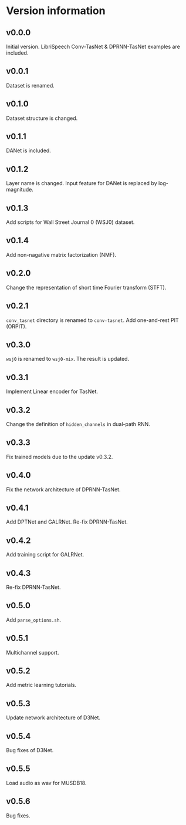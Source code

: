 # Version information
## v0.0.0
Initial version. LibriSpeech Conv-TasNet & DPRNN-TasNet examples are included.
## v0.0.1
Dataset is renamed.

## v0.1.0
Dataset structure is changed.

## v0.1.1
DANet is included.

## v0.1.2
Layer name is changed. Input feature for DANet is replaced by log-magnitude.

## v0.1.3
Add scripts for Wall Street Journal 0 (WSJ0) dataset.

## v0.1.4
Add non-nagative matrix factorization (NMF).

## v0.2.0
Change the representation of short time Fourier transform (STFT).

## v0.2.1
`conv_tasnet` directory is renamed to `conv-tasnet`. Add one-and-rest PIT (ORPIT).

## v0.3.0
`wsj0` is renamed to `wsj0-mix`. The result is updated.

## v0.3.1
Implement Linear encoder for TasNet.

## v0.3.2
Change the definition of `hidden_channels` in dual-path RNN.

## v0.3.3
Fix trained models due to the update v0.3.2.

## v0.4.0
Fix the network architecture of DPRNN-TasNet.

## v0.4.1
Add DPTNet and GALRNet. Re-fix DPRNN-TasNet.

## v0.4.2
Add training script for GALRNet.

## v0.4.3
Re-fix DPRNN-TasNet.

## v0.5.0
Add `parse_options.sh`.

## v0.5.1
Multichannel support.

## v0.5.2
Add metric learning tutorials.

## v0.5.3
Update network architecture of D3Net.

## v0.5.4
Bug fixes of D3Net.

## v0.5.5
Load audio as wav for MUSDB18.

## v0.5.6
Bug fixes.
